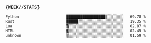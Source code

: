 ### `{WEEK//STATS}` 
<!--START_SECTION:waka-->

```txt
Python                     █████████████████▒░░░░░░░   69.78 %
Rust                       █████░░░░░░░░░░░░░░░░░░░░   19.35 %
Lua                        ▓░░░░░░░░░░░░░░░░░░░░░░░░   02.87 %
HTML                       ▓░░░░░░░░░░░░░░░░░░░░░░░░   02.45 %
unknown                    ▒░░░░░░░░░░░░░░░░░░░░░░░░   01.59 %
```

<!--END_SECTION:waka-->
